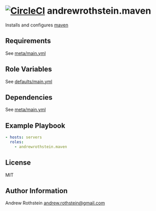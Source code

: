 [![CircleCI](https://circleci.com/gh/andrewrothstein/ansible-maven.svg?style=svg)](https://circleci.com/gh/andrewrothstein/ansible-maven)
andrewrothstein.maven
=========

Installs and configures [maven](https://maven.apache.org/)

Requirements
------------

See [meta/main.yml](meta/main.yml)

Role Variables
--------------

See [defaults/main.yml](defaults/main.yml)

Dependencies
------------

See [meta/main.yml](meta/main.yml)

Example Playbook
----------------

```yml
- hosts: servers
  roles:
    - andrewrothstein.maven
```

License
-------

MIT

Author Information
------------------

Andrew Rothstein andrew.rothstein@gmail.com
